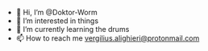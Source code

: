 - 👋 Hi, I’m @Doktor-Worm
- 👀 I’m interested in things
- 🌱 I’m currently learning the drums
- 📫 How to reach me vergilius.alighieri@protonmail.com

<!---
Doktor-Worm/Doktor-Worm is a ✨ special ✨ repository because its `README.md` (this file) appears on your GitHub profile.
You can click the Preview link to take a look at your changes.
--->
